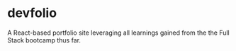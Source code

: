 # devfolio
A React-based portfolio site leveraging all learnings gained from the the Full Stack bootcamp thus far.

